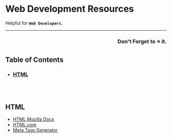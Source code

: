 # Web Development Resources
Helpful for **```Web Developers```.**

---

<h3 align="right">Don't Forget to ⭐ it. </h3>



## Table of Contents

- ### [HTML](#html)


<br> <br>

## HTML
- [HTML Mozilla Docs](https://developer.mozilla.org/en-US/docs/Web/HTML)
- [HTML.com](https://html.com/)
- [Meta Tags Generator](https://metatags.io/)

<br>

